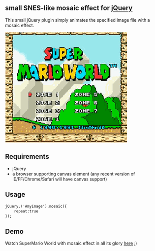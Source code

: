 ## small SNES-like mosaic effect for [jQuery](http://jquery.com)
This small jQuery plugin simply animates the specified image file with a mosaic effect.

![Mosaic Example](img/mario.gif)

## Requirements

* jQuery
* a browser supporting canvas element (any recent version of IE/FF/Chrome/Safari will have canvas support)

## Usage

    jQuery.('#myImage').mosaic({
        repeat:true
    });

## Demo

Watch SuperMario World with mosaic effect in all its glory [here](http://warpdesign.github.io/jquery-mosaic/index.html "Demo") ;)
